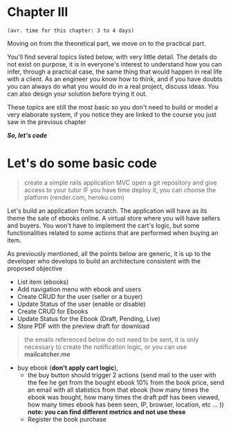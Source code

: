 
# Chapter III
`(avr. time for this chapter: 3 to 4 days)`

Moving on from the theoretical part, we move on to the practical part.

You'll find several topics listed below, with very little detail. The details do not exist on purpose, it is in everyone's interest to understand how you can infer, through a practical case, the same thing that would happen in real life with a client. As an engineer you know how to think, and if you have doubts you can always do what you would do in a real project, discuss ideas. You can also design your solution before trying it out.

These topics are still the most basic so you don't need to build or model a very elaborate system, if you notice they are linked to the course you just saw in the previous chapter  

***So, let's code***

# Let's do some basic code

> create a simple rails application MVC
> open a git repository and give access to your tutor
> IF you have time deploy it, you can choose the platform (render.com, heroku.com)

Let's build an application from scratch. The application will have as its theme the sale of ebooks online. A virtual store where you will have sellers and buyers. You won't have to implement the cart's logic, but some functionalities related to some actions that are performed when buying an item.

As previously mentioned, all the points below are generic, it is up to the developer who develops to build an architecture consistent with the proposed objective

 - List item (ebooks)
 - Add navigation menu with ebook and users
 - Create CRUD for the user (seller or a buyer)
 - Update Status of the user (enable or disable) 
 - Create CRUD for Ebooks
 - Update Status for the Ebook (Draft, Pending, Live)
 - Store PDF with the preview draft for download

> the emails referenced below do not need to be sent, it is only necessary to create the notification logic, or you can use **mailcatcher.me**

- buy ebook (**don't apply cart logic**), 
	- the buy button should trigger 2 actions (send mail to the user with the fee he get from the bought ebook 10% from the book price, send an email with all statistics from that ebook (how many times the ebook was bought, how many times the draft pdf has been viewed, how many times ebook has been seen, IP, browser, location, etc ... )) **note: you can find different metrics and not use these**
	- Register the book purchase
